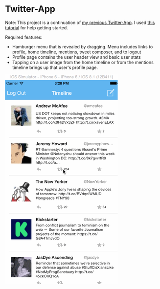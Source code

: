 # Twitter-App

Note: This project is a continuation of [my previous Twitter-App](https://github.com/racheltho/Twitter-App).  I used [this tutorial](http://www.raywenderlich.com/78568/create-slide-out-navigation-panel-swift) for help getting started.

Required features:
- Hamburger menu that is revealed by dragging.  Menu includes links to profile, home timeline, mentions, tweet composer, and to logout
- Profile page contains the user header view and basic user stats
- Tapping on a user image from the home timeline or from the mentions timeline brings up that user's profile page.

![alt tag](https://github.com/racheltho/Twitter-Redux/blob/master/Twitter-Redux/twitter-redux4.gif)
